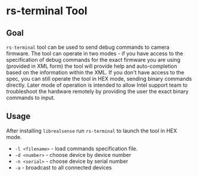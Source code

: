 # rs-terminal Tool

## Goal
`rs-terminal` tool can be used to send debug commands to camera firmware. The tool can operate in two modes - if you have access to the specification of debug commands for the exact firmware you are using (provided in XML form) the tool will provide help and auto-completion based on the information within the XML. If you don't have access to the spec, you can still operate the tool in HEX mode, sending binary commands directly. Later mode of operation is intended to allow Intel support team to troubleshoot the hardware remotely by providing the user the exact binary commands to input. 

## Usage
After installing `librealsense` run `rs-terminal` to launch the tool in HEX mode. 

* `-l <filename>` - load commands specification file.
* `-d <number>` - choose device by device number
* `-n <serial>` - choose device by serial number
* `-a` - broadcast to all connected devices



